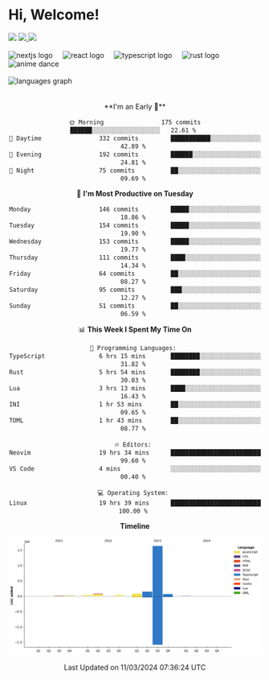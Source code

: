 <div align="center">
  <h1 align="left">
    Hi, Welcome!
  </h1>
  <div align="left">
    <div>
      <img src="https://img.shields.io/github/followers/kraken-afk.svg?style=social&label=Follow&maxAge=2592000" />
      <a href="https://twitter.com/trshppl">
        <img src="https://img.shields.io/twitter/follow/trshppl" />
      </a>
      <a href="https://nv-me.vercel.app">
        <img src="https://img.shields.io/badge/visit-my_site-blue" />
      </a>
    </div>
    <br />
    <div>
      <img src="https://skillicons.dev/icons?i=nextjs" height="40" alt="nextjs logo" />
      <img width="12" />
      <img src="https://skillicons.dev/icons?i=react" height="40" alt="react logo" />
      <img width="12" />
      <img src="https://skillicons.dev/icons?i=ts" height="40" alt="typescript logo" />
      <img width="12" />
      <img src="https://skillicons.dev/icons?i=rust" height="40" alt="rust logo" />
      <img src="https://media.tenor.com/sbvSVkB_hq8AAAAi/anime-dens.gif" alt="anime dance" height="40" />
    </div>
    <br />
    <div>
      <img src="https://github-readme-stats.vercel.app/api/top-langs?username=kraken-afk&locale=en&hide_title=false&layout=compact&card_width=320&langs_count=6&theme=rose_pine&hide_border=true&order=2" height="150" alt="languages graph" />
    </div>
  </div>
  <br />
  <br/>
  <!--START_SECTION:waka-->
**I'm an Early 🐤** 

```text
🌞 Morning                175 commits         ██████░░░░░░░░░░░░░░░░░░░   22.61 % 
🌆 Daytime                332 commits         ███████████░░░░░░░░░░░░░░   42.89 % 
🌃 Evening                192 commits         ██████░░░░░░░░░░░░░░░░░░░   24.81 % 
🌙 Night                  75 commits          ██░░░░░░░░░░░░░░░░░░░░░░░   09.69 % 
```
📅 **I'm Most Productive on Tuesday** 

```text
Monday                   146 commits         █████░░░░░░░░░░░░░░░░░░░░   18.86 % 
Tuesday                  154 commits         █████░░░░░░░░░░░░░░░░░░░░   19.90 % 
Wednesday                153 commits         █████░░░░░░░░░░░░░░░░░░░░   19.77 % 
Thursday                 111 commits         ████░░░░░░░░░░░░░░░░░░░░░   14.34 % 
Friday                   64 commits          ██░░░░░░░░░░░░░░░░░░░░░░░   08.27 % 
Saturday                 95 commits          ███░░░░░░░░░░░░░░░░░░░░░░   12.27 % 
Sunday                   51 commits          ██░░░░░░░░░░░░░░░░░░░░░░░   06.59 % 
```


📊 **This Week I Spent My Time On** 

```text
💬 Programming Languages: 
TypeScript               6 hrs 15 mins       ████████░░░░░░░░░░░░░░░░░   31.82 % 
Rust                     5 hrs 54 mins       ████████░░░░░░░░░░░░░░░░░   30.03 % 
Lua                      3 hrs 13 mins       ████░░░░░░░░░░░░░░░░░░░░░   16.43 % 
INI                      1 hr 53 mins        ██░░░░░░░░░░░░░░░░░░░░░░░   09.65 % 
TOML                     1 hr 43 mins        ██░░░░░░░░░░░░░░░░░░░░░░░   08.77 % 

🔥 Editors: 
Neovim                   19 hrs 34 mins      █████████████████████████   99.60 % 
VS Code                  4 mins              ░░░░░░░░░░░░░░░░░░░░░░░░░   00.40 % 

💻 Operating System: 
Linux                    19 hrs 39 mins      █████████████████████████   100.00 % 
```

**Timeline**

![Lines of Code chart](https://raw.githubusercontent.com/kraken-afk/kraken-afk/main/assets/bar_graph.png)


 Last Updated on 11/03/2024 07:36:24 UTC
<!--END_SECTION:waka-->
</div>
<br />